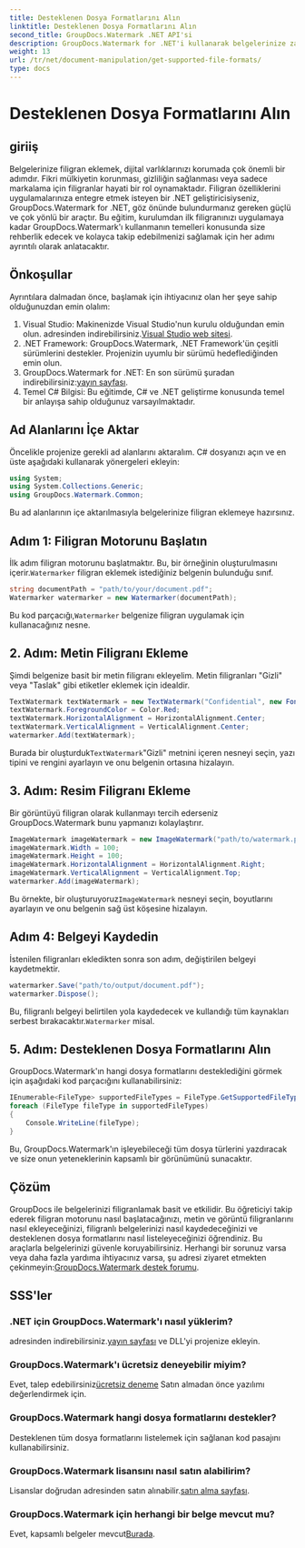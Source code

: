 ```yaml
---
title: Desteklenen Dosya Formatlarını Alın
linktitle: Desteklenen Dosya Formatlarını Alın
second_title: GroupDocs.Watermark .NET API'si
description: GroupDocs.Watermark for .NET'i kullanarak belgelerinize zahmetsizce filigran ekleyin. Dijital varlıklarınızı korumak için kapsamlı, adım adım kılavuzumuzu izleyin.
weight: 13
url: /tr/net/document-manipulation/get-supported-file-formats/
type: docs
---
```

# Desteklenen Dosya Formatlarını Alın

## giriiş
Belgelerinize filigran eklemek, dijital varlıklarınızı korumada çok önemli bir adımdır. Fikri mülkiyetin korunması, gizliliğin sağlanması veya sadece markalama için filigranlar hayati bir rol oynamaktadır. Filigran özelliklerini uygulamalarınıza entegre etmek isteyen bir .NET geliştiricisiyseniz, GroupDocs.Watermark for .NET, göz önünde bulundurmanız gereken güçlü ve çok yönlü bir araçtır. Bu eğitim, kurulumdan ilk filigranınızı uygulamaya kadar GroupDocs.Watermark'ı kullanmanın temelleri konusunda size rehberlik edecek ve kolayca takip edebilmenizi sağlamak için her adımı ayrıntılı olarak anlatacaktır.
## Önkoşullar
Ayrıntılara dalmadan önce, başlamak için ihtiyacınız olan her şeye sahip olduğunuzdan emin olalım:
1.  Visual Studio: Makinenizde Visual Studio'nun kurulu olduğundan emin olun. adresinden indirebilirsiniz.[Visual Studio web sitesi](https://visualstudio.microsoft.com/).
2. .NET Framework: GroupDocs.Watermark, .NET Framework'ün çeşitli sürümlerini destekler. Projenizin uyumlu bir sürümü hedeflediğinden emin olun.
3. GroupDocs.Watermark for .NET: En son sürümü şuradan indirebilirsiniz:[yayın sayfası](https://releases.groupdocs.com/Watermark/net/).
4. Temel C# Bilgisi: Bu eğitimde, C# ve .NET geliştirme konusunda temel bir anlayışa sahip olduğunuz varsayılmaktadır.
## Ad Alanlarını İçe Aktar
Öncelikle projenize gerekli ad alanlarını aktaralım. C# dosyanızı açın ve en üste aşağıdaki kullanarak yönergeleri ekleyin:
```csharp
using System;
using System.Collections.Generic;
using GroupDocs.Watermark.Common;
```
Bu ad alanlarının içe aktarılmasıyla belgelerinize filigran eklemeye hazırsınız.

## Adım 1: Filigran Motorunu Başlatın
 İlk adım filigran motorunu başlatmaktır. Bu, bir örneğinin oluşturulmasını içerir.`Watermarker` filigran eklemek istediğiniz belgenin bulunduğu sınıf.
```csharp
string documentPath = "path/to/your/document.pdf";
Watermarker watermarker = new Watermarker(documentPath);
```
 Bu kod parçacığı,`Watermarker` belgenize filigran uygulamak için kullanacağınız nesne.
## 2. Adım: Metin Filigranı Ekleme
Şimdi belgenize basit bir metin filigranı ekleyelim. Metin filigranları "Gizli" veya "Taslak" gibi etiketler eklemek için idealdir.
```csharp
TextWatermark textWatermark = new TextWatermark("Confidential", new Font("Arial", 36));
textWatermark.ForegroundColor = Color.Red;
textWatermark.HorizontalAlignment = HorizontalAlignment.Center;
textWatermark.VerticalAlignment = VerticalAlignment.Center;
watermarker.Add(textWatermark);
```
 Burada bir oluşturduk`TextWatermark`"Gizli" metnini içeren nesneyi seçin, yazı tipini ve rengini ayarlayın ve onu belgenin ortasına hizalayın.
## 3. Adım: Resim Filigranı Ekleme
Bir görüntüyü filigran olarak kullanmayı tercih ederseniz GroupDocs.Watermark bunu yapmanızı kolaylaştırır.
```csharp
ImageWatermark imageWatermark = new ImageWatermark("path/to/watermark.png");
imageWatermark.Width = 100;
imageWatermark.Height = 100;
imageWatermark.HorizontalAlignment = HorizontalAlignment.Right;
imageWatermark.VerticalAlignment = VerticalAlignment.Top;
watermarker.Add(imageWatermark);
```
 Bu örnekte, bir oluşturuyoruz`ImageWatermark` nesneyi seçin, boyutlarını ayarlayın ve onu belgenin sağ üst köşesine hizalayın.
## Adım 4: Belgeyi Kaydedin
İstenilen filigranları ekledikten sonra son adım, değiştirilen belgeyi kaydetmektir.
```csharp
watermarker.Save("path/to/output/document.pdf");
watermarker.Dispose();
```
 Bu, filigranlı belgeyi belirtilen yola kaydedecek ve kullandığı tüm kaynakları serbest bırakacaktır.`Watermarker` misal.
## 5. Adım: Desteklenen Dosya Formatlarını Alın
GroupDocs.Watermark'ın hangi dosya formatlarını desteklediğini görmek için aşağıdaki kod parçacığını kullanabilirsiniz:
```csharp
IEnumerable<FileType> supportedFileTypes = FileType.GetSupportedFileTypes();
foreach (FileType fileType in supportedFileTypes)
{
    Console.WriteLine(fileType);
}
```
Bu, GroupDocs.Watermark'ın işleyebileceği tüm dosya türlerini yazdıracak ve size onun yeteneklerinin kapsamlı bir görünümünü sunacaktır.
## Çözüm
GroupDocs ile belgelerinizi filigranlamak basit ve etkilidir. Bu öğreticiyi takip ederek filigran motorunu nasıl başlatacağınızı, metin ve görüntü filigranlarını nasıl ekleyeceğinizi, filigranlı belgelerinizi nasıl kaydedeceğinizi ve desteklenen dosya formatlarını nasıl listeleyeceğinizi öğrendiniz. Bu araçlarla belgelerinizi güvenle koruyabilirsiniz.
 Herhangi bir sorunuz varsa veya daha fazla yardıma ihtiyacınız varsa, şu adresi ziyaret etmekten çekinmeyin:[GroupDocs.Watermark destek forumu](https://forum.groupdocs.com/c/watermark/19).
## SSS'ler
### .NET için GroupDocs.Watermark'ı nasıl yüklerim?
 adresinden indirebilirsiniz.[yayın sayfası](https://releases.groupdocs.com/Watermark/net/) ve DLL'yi projenize ekleyin.
### GroupDocs.Watermark'ı ücretsiz deneyebilir miyim?
 Evet, talep edebilirsiniz[ücretsiz deneme](https://releases.groupdocs.com/) Satın almadan önce yazılımı değerlendirmek için.
### GroupDocs.Watermark hangi dosya formatlarını destekler?
Desteklenen tüm dosya formatlarını listelemek için sağlanan kod pasajını kullanabilirsiniz.
### GroupDocs.Watermark lisansını nasıl satın alabilirim?
 Lisanslar doğrudan adresinden satın alınabilir.[satın alma sayfası](https://purchase.groupdocs.com/buy).
### GroupDocs.Watermark için herhangi bir belge mevcut mu?
 Evet, kapsamlı belgeler mevcut[Burada](https://tutorials.groupdocs.com/Watermark/net/).